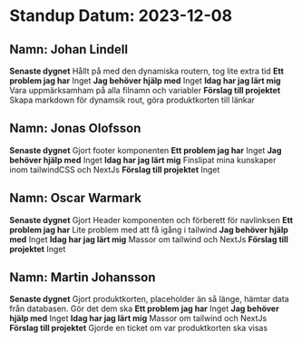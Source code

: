 # Standup Datum: 2023-12-08


## Namn: Johan Lindell
**Senaste dygnet** Hållt på med den dynamiska routern, tog lite extra tid
**Ett problem jag har** Inget
**Jag behöver hjälp med** Inget
**Idag har jag lärt mig** Vara uppmärksamham på alla filnamn och variabler
**Förslag till projektet** Skapa markdown för dynamsik rout, göra produktkorten till länkar

## Namn: Jonas Olofsson
**Senaste dygnet** Gjort footer komponenten
**Ett problem jag har** Inget
**Jag behöver hjälp med** Inget
**Idag har jag lärt mig** Finslipat mina kunskaper inom tailwindCSS och NextJs
**Förslag till projektet** Inget

## Namn: Oscar Warmark
**Senaste dygnet** Gjort Header komponenten och förberett för navlinksen
**Ett problem jag har** Lite problem med att få igång i tailwind
**Jag behöver hjälp med** Inget
**Idag har jag lärt mig** Massor om tailwind och NextJs
**Förslag till projektet** Inget

## Namn: Martin Johansson
**Senaste dygnet** Gjort produktkorten, placeholder än så länge, hämtar data från databasen. Gör det dem ska 
**Ett problem jag har** Inget
**Jag behöver hjälp med** Inget
**Idag har jag lärt mig** Massor om tailwind och NextJs
**Förslag till projektet** Gjorde en ticket om var produktkorten ska visas
